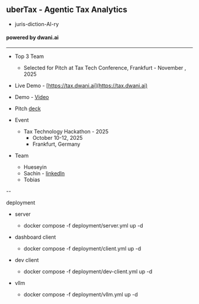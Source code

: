 ## uberTax - Agentic Tax Analytics  

- juris-diction-AI-ry

#### powered by dwani.ai

--- 

- Top 3 Team 
    - Selected for Pitch at Tax Tech Conference, Frankfurt - November , 2025

- Live Demo - [https://tax.dwani.ai](https://tax.dwani.ai)

- Demo - [Video](https://youtu.be/FV0LxTmBZ5I)

- Pitch [deck](https://docs.google.com/presentation/d/e/2PACX-1vT0c8swMbrsw4MrN-b3AFY6Z3NtSea9AeTBPL-VuaDHjCA4r2obmFGWvcw-aSJ0DA/pub?start=false&loop=false&delayms=3000)

- Event
    - Tax Technology Hackathon  - 2025
        - October 10-12, 2025 
        - Frankfurt, Germany

- Team
    - Hueseyin
    - Sachin - [linkedIn](https://linkedin.com/in/sachinlabs)
    - Tobias

-- 

deployment

- server

    - docker compose -f deployment/server.yml up -d

- dashboard client
    - docker compose -f deployment/client.yml up -d
- dev client
    - docker compose -f deployment/dev-client.yml up -d 

- vllm
    - docker compose -f deployment/vllm.yml up -d 

<!--
--

curl -X POST "http://localhost:80/api/clients/natural-query" \
  -H "Content-Type: application/json" \
  -d '{
    "user_query": "Show me all pending clients from USA"
  }'

docker build -t dwani/ubertax-dev -f client.Dockerfile .



PaddlePaddle/PaddleOCR-VL

HuggingFaceTB/SmolVLM-256M-Instruct

OpenGVLab/InternVL3_5-1B-Flash

OpenGVLab/InternVL3_5-1B-Instruct

OpenGVLab/InternVL3_5-2B-Instruct


With H100 GPU 
    - Build 
- docker compose -f lite-compose.yml build --no-cache

    - Run 
- docker compose -f lite-compose.yml up -d 

--
-->
